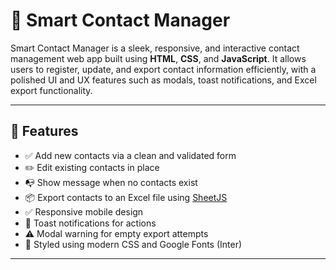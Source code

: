# 📇 Smart Contact Manager

Smart Contact Manager is a sleek, responsive, and interactive contact management web app built using **HTML**, **CSS**, and **JavaScript**. It allows users to register, update, and export contact information efficiently, with a polished UI and UX features such as modals, toast notifications, and Excel export functionality.

---

## 🚀 Features

- ✅ Add new contacts via a clean and validated form  
- ✏️ Edit existing contacts in place  
- 📭 Show message when no contacts exist  
- 📦 Export contacts to an Excel file using [SheetJS](https://sheetjs.com/)  
- ✅ Responsive mobile design  
- 🔔 Toast notifications for actions  
- ⚠️ Modal warning for empty export attempts  
- 🎨 Styled using modern CSS and Google Fonts (Inter)

---
